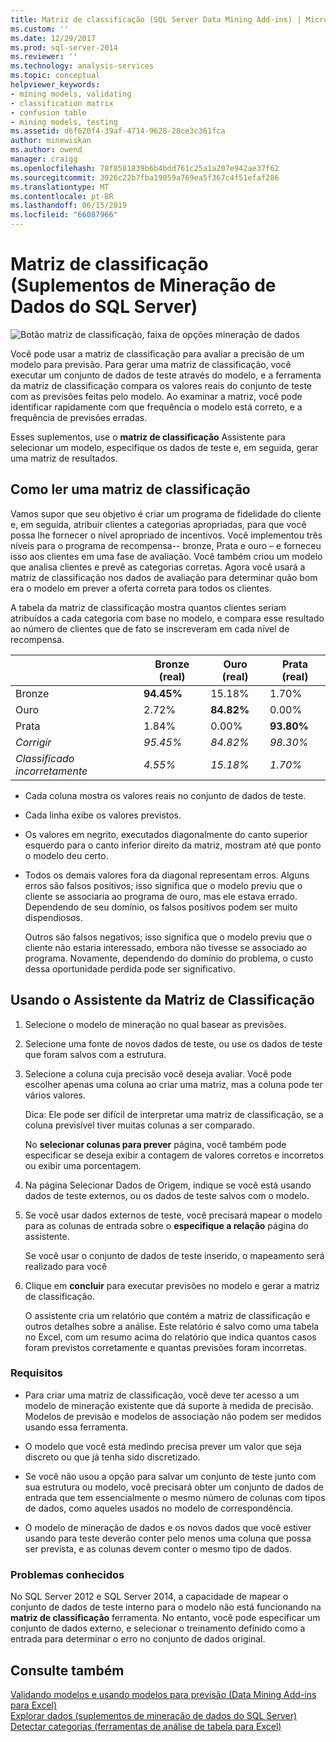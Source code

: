 ```yaml
---
title: Matriz de classificação (SQL Server Data Mining Add-ins) | Microsoft Docs
ms.custom: ''
ms.date: 12/29/2017
ms.prod: sql-server-2014
ms.reviewer: ''
ms.technology: analysis-services
ms.topic: conceptual
helpviewer_keywords:
- mining models, validating
- classification matrix
- confusion table
- mining models, testing
ms.assetid: d6f620f4-39af-4714-9628-28ce3c361fca
author: minewiskan
ms.author: owend
manager: craigg
ms.openlocfilehash: 78f8581839b6b4bdd761c25a1a207e942ae37f62
ms.sourcegitcommit: 3026c22b7fba19059a769ea5f367c4f51efaf286
ms.translationtype: MT
ms.contentlocale: pt-BR
ms.lasthandoff: 06/15/2019
ms.locfileid: "66087966"
---
```

# <a name="classification-matrix-sql-server-data-mining-add-ins"></a>Matriz de classificação (Suplementos de Mineração de Dados do SQL Server)
  ![Botão matriz de classificação, faixa de opções mineração de dados](media/dmc-cmatrix.gif "botão matriz de classificação, faixa de opções mineração de dados")  
  
 Você pode usar a matriz de classificação para avaliar a precisão de um modelo para previsão. Para gerar uma matriz de classificação, você executar um conjunto de dados de teste através do modelo, e a ferramenta da matriz de classificação compara os valores reais do conjunto de teste com as previsões feitas pelo modelo. Ao examinar a matriz, você pode identificar rapidamente com que frequência o modelo está correto, e a frequência de previsões erradas.  
  
 Esses suplementos, use o **matriz de classificação** Assistente para selecionar um modelo, especifique os dados de teste e, em seguida, gerar uma matriz de resultados.  
  
## <a name="how-to-read-a-classification-matrix"></a>Como ler uma matriz de classificação  
 Vamos supor que seu objetivo é criar um programa de fidelidade do cliente e, em seguida, atribuir clientes a categorias apropriadas, para que você possa lhe fornecer o nível apropriado de incentivos. Você implementou três níveis para o programa de recompensa-- bronze, Prata e ouro – e forneceu isso aos clientes em uma fase de avaliação. Você também criou um modelo que analisa clientes e prevê as categorias corretas. Agora você usará a matriz de classificação nos dados de avaliação para determinar quão bom era o modelo em prever a oferta correta para todos os clientes.  
  
 A tabela da matriz de classificação mostra quantos clientes seriam atribuídos a cada categoria com base no modelo, e compara esse resultado ao número de clientes que de fato se inscreveram em cada nível de recompensa.  
  
||Bronze (real)|Ouro (real)|Prata (real)|  
|-|-----------------------|---------------------|-----------------------|  
|Bronze|**94.45%**|15.18%|1.70%|  
|Ouro|2.72%|**84.82%**|0.00%|  
|Prata|1.84%|0.00%|**93.80%**|  
|*Corrigir*|*95.45%*|*84.82%*|*98.30%*|  
|*Classificado incorretamente*|*4.55%*|*15.18%*|*1.70%*|  
  
-   Cada coluna mostra os valores reais no conjunto de dados de teste.  
  
-   Cada linha exibe os valores previstos.  
  
-   Os valores em negrito, executados diagonalmente do canto superior esquerdo para o canto inferior direito da matriz, mostram até que ponto o modelo deu certo.  
  
-   Todos os demais valores fora da diagonal representam erros. Alguns erros são falsos positivos; isso significa que o modelo previu que o cliente se associaria ao programa de ouro, mas ele estava errado.  Dependendo de seu domínio, os falsos positivos podem ser muito dispendiosos.  
  
     Outros são falsos negativos; isso significa que o modelo previu que o cliente não estaria interessado, embora não tivesse se associado ao programa. Novamente, dependendo do domínio do problema, o custo dessa oportunidade perdida pode ser significativo.  
  
## <a name="using-the-classification-matrix-wizard"></a>Usando o Assistente da Matriz de Classificação  
  
1.  Selecione o modelo de mineração no qual basear as previsões.  
  
2.  Selecione uma fonte de novos dados de teste, ou use os dados de teste que foram salvos com a estrutura.  
  
3.  Selecione a coluna cuja precisão você deseja avaliar. Você pode escolher apenas uma coluna ao criar uma matriz, mas a coluna pode ter vários valores.  
  
     Dica: Ele pode ser difícil de interpretar uma matriz de classificação, se a coluna previsível tiver muitas colunas a ser comparado.  
  
     No **selecionar colunas para prever** página, você também pode especificar se deseja exibir a contagem de valores corretos e incorretos ou exibir uma porcentagem.  
  
4.  Na página Selecionar Dados de Origem, indique se você está usando dados de teste externos, ou os dados de teste salvos com o modelo.  
  
5.  Se você usar dados externos de teste, você precisará mapear o modelo para as colunas de entrada sobre o **especifique a relação** página do assistente.  
  
     Se você usar o conjunto de dados de teste inserido, o mapeamento será realizado para você  
  
6.  Clique em **concluir** para executar previsões no modelo e gerar a matriz de classificação.  
  
     O assistente cria um relatório que contém a matriz de classificação e outros detalhes sobre a análise. Este relatório é salvo como uma tabela no Excel, com um resumo acima do relatório que indica quantos casos foram previstos corretamente e quantas previsões foram incorretas.  
  
### <a name="requirements"></a>Requisitos  
  
-   Para criar uma matriz de classificação, você deve ter acesso a um modelo de mineração existente que dá suporte à medida de precisão. Modelos de previsão e modelos de associação não podem ser medidos usando essa ferramenta.  
  
-   O modelo que você está medindo precisa prever um valor que seja discreto ou que já tenha sido discretizado.  
  
-   Se você não usou a opção para salvar um conjunto de teste junto com sua estrutura ou modelo, você precisará obter um conjunto de dados de entrada que tem essencialmente o mesmo número de colunas com tipos de dados, como aqueles usados no modelo de correspondência.  
  
-   O modelo de mineração de dados e os novos dados que você estiver usando para teste deverão conter pelo menos uma coluna que possa ser prevista, e as colunas devem conter o mesmo tipo de dados.  
  
### <a name="known-issues"></a>Problemas conhecidos  
 No SQL Server 2012 e SQL Server 2014, a capacidade de mapear o conjunto de dados de teste interno para o modelo não está funcionando na **matriz de classificação** ferramenta. No entanto, você pode especificar um conjunto de dados externo, e selecionar o treinamento definido como a entrada para determinar o erro no conjunto de dados original.  
  
## <a name="see-also"></a>Consulte também  
 [Validando modelos e usando modelos para previsão &#40;Data Mining Add-ins para Excel&#41;](validating-models-and-using-models-for-prediction-data-mining-add-ins-for-excel.md)   
 [Explorar dados &#40;suplementos de mineração de dados do SQL Server&#41;](explore-data-sql-server-data-mining-add-ins.md)   
 [Detectar categorias &#40;ferramentas de análise de tabela para Excel&#41;](detect-categories-table-analysis-tools-for-excel.md)  
  
  
